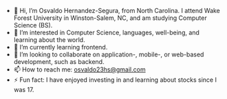 - 👋 Hi, I’m Osvaldo Hernandez-Segura, from North Carolina. I attend Wake Forest University in Winston-Salem, NC, and am studying Computer Science (BS).
- 👀 I’m interested in Computer Science, languages, well-being, and learning about the world.
- 🌱 I’m currently learning frontend.
- 💞️ I’m looking to collaborate on application-, mobile-, or web-based development, such as backend.
- 📫 How to reach me: osvaldo23hs@gmail.com
- ⚡ Fun fact: I have enjoyed investing in and learning about stocks since I was 17.

<!---
A1-D0/A1-D0 is a ✨ special ✨ repository because its `README.md` (this file) appears on your GitHub profile.
You can click the Preview link to take a look at your changes.
--->
